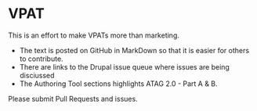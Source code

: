 # VPAT

This is an effort to make VPATs more than marketing.

- The text is posted on GitHub in MarkDown so that it is easier for others to contribute.
- There are links to the Drupal issue queue where issues are being disciussed
- The Authoring Tool sections highlights ATAG 2.0 - Part A & B.

Please submit Pull Requests and issues. 
